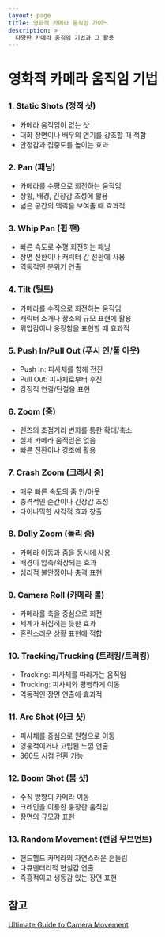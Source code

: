 ```yaml
---
layout: page
title: 영화적 카메라 움직임 가이드
description: >
  다양한 카메라 움직임 기법과 그 활용
---
```


# 영화적 카메라 움직임 기법

### 1. Static Shots (정적 샷)
- 카메라 움직임이 없는 샷
- 대화 장면이나 배우의 연기를 강조할 때 적합
- 안정감과 집중도를 높이는 효과

### 2. Pan (패닝)
- 카메라를 수평으로 회전하는 움직임
- 상황, 배경, 긴장감 조성에 활용
- 넓은 공간의 맥락을 보여줄 때 효과적

### 3. Whip Pan (휩 팬)
- 빠른 속도로 수평 회전하는 패닝
- 장면 전환이나 캐릭터 간 전환에 사용
- 역동적인 분위기 연출

### 4. Tilt (틸트)
- 카메라를 수직으로 회전하는 움직임
- 캐릭터 소개나 장소의 규모 표현에 활용
- 위압감이나 웅장함을 표현할 때 효과적

### 5. Push In/Pull Out (푸시 인/풀 아웃)
- Push In: 피사체를 향해 전진
- Pull Out: 피사체로부터 후진
- 감정적 연결/단절을 표현

### 6. Zoom (줌)
- 렌즈의 초점거리 변화를 통한 확대/축소
- 실제 카메라 움직임은 없음
- 빠른 전환이나 강조에 활용

### 7. Crash Zoom (크래시 줌)
- 매우 빠른 속도의 줌 인/아웃
- 충격적인 순간이나 긴장감 조성
- 다이나믹한 시각적 효과 창출

### 8. Dolly Zoom (돌리 줌)
- 카메라 이동과 줌을 동시에 사용
- 배경이 압축/확장되는 효과
- 심리적 불안정이나 충격 표현

### 9. Camera Roll (카메라 롤)
- 카메라를 축을 중심으로 회전
- 세계가 뒤집히는 듯한 효과
- 혼란스러운 상황 표현에 적합

### 10. Tracking/Trucking (트래킹/트러킹)
- Tracking: 피사체를 따라가는 움직임
- Trucking: 피사체와 평행하게 이동
- 역동적인 장면 연출에 효과적

### 11. Arc Shot (아크 샷)
- 피사체를 중심으로 원형으로 이동
- 영웅적이거나 고립된 느낌 연출
- 360도 시점 전환 가능

### 12. Boom Shot (붐 샷)
- 수직 방향의 카메라 이동
- 크레인을 이용한 웅장한 움직임
- 장면의 규모감 표현

### 13. Random Movement (랜덤 무브먼트)
- 핸드헬드 카메라의 자연스러운 흔들림
- 다큐멘터리적 현실감 연출
- 즉흥적이고 생동감 있는 장면 표현

## 참고
[Ultimate Guide to Camera Movement ](https://youtu.be/IiyBo-qLDeM?si=JivW_QF6SHVbv0qZ)